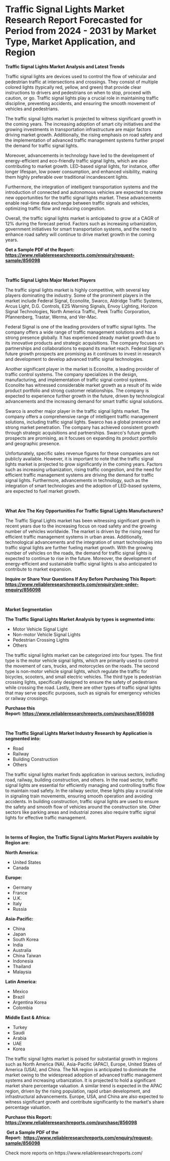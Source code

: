<p><h1>Traffic Signal Lights Market Research Report Forecasted for Period from 2024 -  2031 by Market Type, Market Application, and Region</h1></p><p><strong>Traffic Signal Lights Market Analysis and Latest Trends</strong></p>
<p><p>Traffic signal lights are devices used to control the flow of vehicular and pedestrian traffic at intersections and crossings. They consist of multiple colored lights (typically red, yellow, and green) that provide clear instructions to drivers and pedestrians on when to stop, proceed with caution, or go. Traffic signal lights play a crucial role in maintaining traffic discipline, preventing accidents, and ensuring the smooth movement of vehicles and pedestrians.</p><p>The traffic signal lights market is projected to witness significant growth in the coming years. The increasing adoption of smart city initiatives and the growing investments in transportation infrastructure are major factors driving market growth. Additionally, the rising emphasis on road safety and the implementation of advanced traffic management systems further propel the demand for traffic signal lights.</p><p>Moreover, advancements in technology have led to the development of energy-efficient and eco-friendly traffic signal lights, which are also contributing to market growth. LED-based signal lights, for instance, offer longer lifespan, low power consumption, and enhanced visibility, making them highly preferable over traditional incandescent lights.</p><p>Furthermore, the integration of intelligent transportation systems and the introduction of connected and autonomous vehicles are expected to create new opportunities for the traffic signal lights market. These advancements enable real-time data exchange between traffic signals and vehicles, optimizing traffic flow and reducing congestion.</p><p>Overall, the traffic signal lights market is anticipated to grow at a CAGR of 12% during the forecast period. Factors such as increasing urbanization, government initiatives for smart transportation systems, and the need to enhance road safety will continue to drive market growth in the coming years.</p></p>
<p><strong>Get a Sample PDF of the Report:&nbsp; <a href="https://www.reliableresearchreports.com/enquiry/request-sample/856098">https://www.reliableresearchreports.com/enquiry/request-sample/856098</a></strong></p>
<p>&nbsp;</p>
<p><strong>Traffic Signal Lights Major Market Players</strong></p>
<p><p>The traffic signal lights market is highly competitive, with several key players dominating the industry. Some of the prominent players in the market include Federal Signal, Econolite, Swarco, Aldridge Traffic Systems, Arcus Light, D.G. Controls, E2S Warning Signals, Envoy Lighting, Horizon Signal Technologies, North America Traffic, Peek Traffic Corporation, Pfannenberg, Trastar, Werma, and Ver-Mac.</p><p>Federal Signal is one of the leading providers of traffic signal lights. The company offers a wide range of traffic management solutions and has a strong presence globally. It has experienced steady market growth due to its innovative products and strategic acquisitions. The company focuses on partnerships and collaborations to expand its market reach. Federal Signal's future growth prospects are promising as it continues to invest in research and development to develop advanced traffic signal technologies.</p><p>Another significant player in the market is Econolite, a leading provider of traffic control systems. The company specializes in the design, manufacturing, and implementation of traffic signal control systems. Econolite has witnessed considerable market growth as a result of its wide product portfolio and strong customer relationships. The company is expected to experience further growth in the future, driven by technological advancements and the increasing demand for smart traffic signal solutions.</p><p>Swarco is another major player in the traffic signal lights market. The company offers a comprehensive range of intelligent traffic management solutions, including traffic signal lights. Swarco has a global presence and strong market penetration. The company has achieved consistent growth through strategic acquisitions and partnerships. Swarco's future growth prospects are promising, as it focuses on expanding its product portfolio and geographic presence.</p><p>Unfortunately, specific sales revenue figures for these companies are not publicly available. However, it is important to note that the traffic signal lights market is projected to grow significantly in the coming years. Factors such as increasing urbanization, rising traffic congestion, and the need for efficient traffic management systems are driving the demand for traffic signal lights. Furthermore, advancements in technology, such as the integration of smart technologies and the adoption of LED-based systems, are expected to fuel market growth.</p></p>
<p>&nbsp;</p>
<p><strong>What Are The Key Opportunities For Traffic Signal Lights Manufacturers?</strong></p>
<p><p>The Traffic Signal Lights market has been witnessing significant growth in recent years due to the increasing focus on road safety and the growing number of vehicles worldwide. The market is driven by the rising need for efficient traffic management systems in urban areas. Additionally, technological advancements and the integration of smart technologies into traffic signal lights are further fueling market growth. With the growing number of vehicles on the roads, the demand for traffic signal lights is expected to continue to rise in the future. Moreover, the development of energy-efficient and sustainable traffic signal lights is also anticipated to contribute to market expansion.</p></p>
<p><strong>Inquire or Share Your Questions If Any Before Purchasing This Report: <a href="https://www.reliableresearchreports.com/enquiry/pre-order-enquiry/856098">https://www.reliableresearchreports.com/enquiry/pre-order-enquiry/856098</a></strong></p>
<p>&nbsp;</p>
<p><strong>Market Segmentation</strong></p>
<p><strong>The Traffic Signal Lights Market Analysis by types is segmented into:</strong></p>
<p><ul><li>Motor Vehicle Signal Light</li><li>Non-motor Vehicle Signal Lights</li><li>Pedestrian Crossing Lights</li><li>Others</li></ul></p>
<p><p>The traffic signal lights market can be categorized into four types. The first type is the motor vehicle signal lights, which are primarily used to control the movement of cars, trucks, and motorcycles on the roads. The second type is non-motor vehicle signal lights, which regulate the traffic for bicycles, scooters, and small electric vehicles. The third type is pedestrian crossing lights, specifically designed to ensure the safety of pedestrians while crossing the road. Lastly, there are other types of traffic signal lights that may serve specific purposes, such as signals for emergency vehicles or railway crossings.</p></p>
<p><strong>Purchase this Report:&nbsp;<a href="https://www.reliableresearchreports.com/purchase/856098">https://www.reliableresearchreports.com/purchase/856098</a></strong></p>
<p>&nbsp;</p>
<p><strong>The Traffic Signal Lights Market Industry Research by Application is segmented into:</strong></p>
<p><ul><li>Road</li><li>Railway</li><li>Building Construction</li><li>Others</li></ul></p>
<p><p>The traffic signal lights market finds application in various sectors, including road, railway, building construction, and others. In the road sector, traffic signal lights are essential for efficiently managing and controlling traffic flow to maintain road safety. In the railway sector, these lights play a crucial role in signaling train movements, ensuring smooth operation and avoiding accidents. In building construction, traffic signal lights are used to ensure the safety and smooth flow of vehicles around the construction site. Other sectors like parking areas and industrial zones also require traffic signal lights for effective traffic management.</p></p>
<p>&nbsp;</p>
<p><strong>In terms of Region, the Traffic Signal Lights Market Players available by Region are:</strong></p>
<p>
    <p> <strong> North America: </strong>
        <ul>
            <li>United States</li>
            <li>Canada</li>
        </ul>
        </p> 
    <p> <strong> Europe: </strong>
        <ul>
            <li>Germany</li>
            <li>France</li>
            <li>U.K.</li>
            <li>Italy</li>
            <li>Russia</li>
        </ul>
        </p> 
    <p> <strong> Asia-Pacific: </strong>
        <ul>
            <li>China</li>
            <li>Japan</li>
            <li>South Korea</li>
            <li>India</li>
            <li>Australia</li>
            <li>China Taiwan</li>
            <li>Indonesia</li>
            <li>Thailand</li>
            <li>Malaysia</li>
        </ul>
        </p> 
    <p> <strong> Latin America: </strong>
        <ul>
            <li>Mexico</li>
            <li>Brazil</li>
            <li>Argentina Korea</li>
            <li>Colombia</li>
        </ul>
        </p> 
    <p> <strong> Middle East & Africa: </strong>
        <ul>
            <li>Turkey</li>
            <li>Saudi</li>
            <li>Arabia</li>
            <li>UAE</li>
            <li>Korea</li>
        </ul>
    </p>
    </p>
<p><p>The traffic signal lights market is poised for substantial growth in regions such as North America (NA), Asia-Pacific (APAC), Europe, United States of America (USA), and China. The NA region is anticipated to dominate the market owing to the widespread adoption of advanced traffic management systems and increasing urbanization. It is projected to hold a significant market share percentage valuation. A similar trend is expected in the APAC region, driven by the rising population, rapid urban development, and infrastructural advancements. Europe, USA, and China are also expected to witness significant growth and contribute significantly to the market's share percentage valuation.</p></p>
<p><strong>Purchase this Report: <a href="https://www.reliableresearchreports.com/purchase/856098">https://www.reliableresearchreports.com/purchase/856098</a></strong></p>
<p>&nbsp;<strong>Get a Sample PDF of the Report:&nbsp;&nbsp;<a href="https://www.reliableresearchreports.com/enquiry/request-sample/856098">https://www.reliableresearchreports.com/enquiry/request-sample/856098</a></strong></p>
<p><strong></strong></p>
<p>Check more reports on https://www.reliableresearchreports.com/</p>